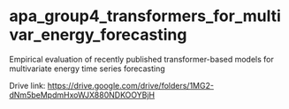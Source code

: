 # apa_group4_transformers_for_multivar_energy_forecasting
Empirical evaluation of recently published transformer-based models for multivariate energy time series forecasting

Drive link: https://drive.google.com/drive/folders/1MG2-dNm5beMpdmHxoWJX880NDKOOYBjH
